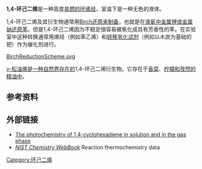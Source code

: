 **1,4-环己二烯**是一种高度[易燃的](../Page/燃烧.md "wikilink")[环烯烃](https://zh.wikipedia.org/wiki/环烯烃 "wikilink")，室温下是一种无色的液体。

1,4-环己二烯及其衍生物通常用[Birch还原来制备](https://zh.wikipedia.org/wiki/Birch还原 "wikilink")，也就是在[液氨中金属](../Page/液氨.md "wikilink")[锂或金属](../Page/锂.md "wikilink")[钠还原](../Page/钠.md "wikilink")[苯](../Page/苯.md "wikilink")。但是1,4-环己二烯因为不稳定很容易被氧化成具有芳香性的苯。在实验室中这种转换通常用烯烃（例如苯乙烯）和[转移氢化试剂](https://zh.wikipedia.org/wiki/转移氢化 "wikilink")（例如以木炭为基础的钯）作为催化剂进行。

[BirchReductionScheme.svg](https://zh.wikipedia.org/wiki/File:BirchReductionScheme.svg "fig:BirchReductionScheme.svg")

[γ-松油烯是一种自然界存在的](https://zh.wikipedia.org/wiki/松油烯 "wikilink")1,4-环己二烯衍生物。它存在于[香菜](https://zh.wikipedia.org/wiki/香菜 "wikilink")、[柠檬和](../Page/柠檬.md "wikilink")[孜然的](../Page/孜然.md "wikilink")[精油中](../Page/精油.md "wikilink")。

## 参考资料

## 外部链接

  - [The photochemistry of 1,4-cyclohexadiene in solution and in the gas
    phase](http://www.rsc.org/delivery/_ArticleLinking/DisplayArticleForFree.cfm?doi=b107991n&JournalCode=CP)
  - [*NIST Chemistry
    WebBook*](http://webbook.nist.gov/cgi/cbook.cgi?ID=C628411&Units=SI&Mask=8#Thermo-React)
    Reaction thermochemistry data

[Category:环己二烯](https://zh.wikipedia.org/wiki/Category:环己二烯 "wikilink")